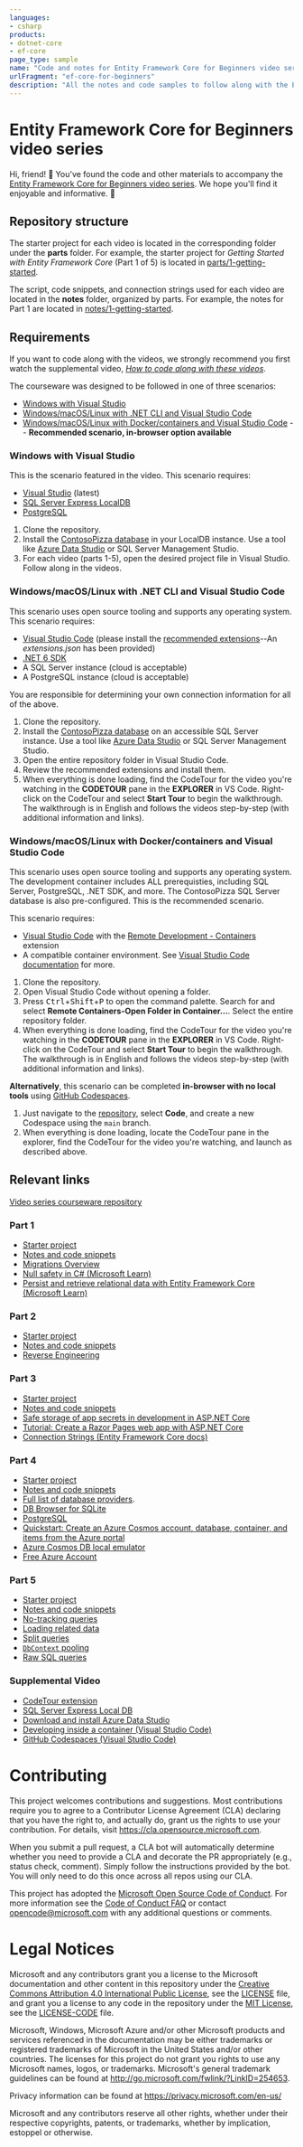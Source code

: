 ```yaml
---
languages:
- csharp
products:
- dotnet-core
- ef-core
page_type: sample
name: "Code and notes for Entity Framework Core for Beginners video series"
urlFragment: "ef-core-for-beginners"
description: "All the notes and code samples to follow along with the Entity Framework Core for Beginners video series."
---
```


# Entity Framework Core for Beginners video series

Hi, friend! 👋 You've found the code and other materials to accompany the [Entity Framework Core for Beginners video series](https://aka.ms/ef-core-videos). We hope you'll find it enjoyable and informative. 💜

## Repository structure

The starter project for each video is located in the corresponding folder under the **parts** folder. For example, the starter project for *Getting Started with Entity Framework Core* (Part 1 of 5) is located in [parts/1-getting-started](parts/1-getting-started/).

The script, code snippets, and connection strings used for each video are located in the **notes** folder, organized by parts. For example, the notes for Part 1 are located in [notes/1-getting-started](notes/1-getting-started/).

## Requirements

If you want to code along with the videos, we strongly recommend you first watch the supplemental video, [*How to code along with these videos*](https://youtu.be/Qh42pe1Ae5U).

The courseware was designed to be followed in one of three scenarios:

- [Windows with Visual Studio](#windows-with-visual-studio)
- [Windows/macOS/Linux with .NET CLI and Visual Studio Code](#windowsmacoslinux-with-net-cli-and-visual-studio-code)
- [Windows/macOS/Linux with Docker/containers and Visual Studio Code](#windowsmacoslinux-with-dockercontainers-and-visual-studio-code) -- **Recommended scenario, in-browser option available**

### Windows with Visual Studio

This is the scenario featured in the video. This scenario requires:

- [Visual Studio](https://www.visualstudio.com) (latest)
- [SQL Server Express LocalDB](https://docs.microsoft.com/sql/database-engine/configure-windows/sql-server-express-localdb?view=sql-server-ver15)
- [PostgreSQL](https://www.postgres.org)

1. Clone the repository.
1. Install the [ContosoPizza database](.devcontainer/data/ContosoPizza.dacpac) in your LocalDB instance. Use a tool like [Azure Data Studio](https://docs.microsoft.com/sql/azure-data-studio/download-azure-data-studio) or SQL Server Management Studio.
1. For each video (parts 1-5), open the desired project file in Visual Studio. Follow along in the videos. 

### Windows/macOS/Linux with .NET CLI and Visual Studio Code

This scenario uses open source tooling and supports any operating system. This scenario requires:

- [Visual Studio Code](https://code.visualstudio.com) (please install the [recommended extensions](https://code.visualstudio.com/docs/editor/extension-marketplace#_recommended-extensions)--An *extensions.json* has been provided)
- [.NET 6 SDK](https://dot.net)
- A SQL Server instance (cloud is acceptable)
- A PostgreSQL instance (cloud is acceptable)

You are responsible for determining your own connection information for all of the above.

1. Clone the repository.
1. Install the [ContosoPizza database](.devcontainer/data/ContosoPizza.dacpac) on an accessible SQL Server instance. Use a tool like [Azure Data Studio](https://docs.microsoft.com/sql/azure-data-studio/download-azure-data-studio) or SQL Server Management Studio.
1. Open the entire repository folder in Visual Studio Code.
1. Review the recommended extensions and install them.
1. When everything is done loading, find the CodeTour for the video you're watching in the **CODETOUR** pane in the **EXPLORER** in VS Code. Right-click on the CodeTour and select **Start Tour** to begin the walkthrough. The walkthrough is in English and follows the videos step-by-step (with additional information and links).

### Windows/macOS/Linux with Docker/containers and Visual Studio Code

This scenario uses open source tooling and supports any operating system. The development container includes ALL prerequisties, including SQL Server, PostgreSQL, .NET SDK, and more. The ContosoPizza SQL Server database is also pre-configured. This is the recommended scenario.

This scenario requires:

- [Visual Studio Code](https://code.visualstudio.com) with the [Remote Development - Containers](https://marketplace.visualstudio.com/items?itemName=ms-vscode-remote.remote-containers) extension 
- A compatible container environment. See [Visual Studio Code documentation](http://aka.ms/vscode-remote/containers/tutorial) for more.

1. Clone the repository.
1. Open Visual Studio Code without opening a folder.
1. Press <kbd>Ctrl</kbd>+<kbd>Shift</kbd>+<kbd>P</kbd> to open the command palette. Search for and select **Remote Containers-Open Folder in Container...**. Select the entire repository folder.
1. When everything is done loading, find the CodeTour for the video you're watching in the **CODETOUR** pane in the **EXPLORER** in VS Code. Right-click on the CodeTour and select **Start Tour** to begin the walkthrough. The walkthrough is in English and follows the videos step-by-step (with additional information and links).

**Alternatively**, this scenario can be completed **in-browser with no local tools** using [GitHub Codespaces](https://visualstudio.microsoft.com/services/github-codespaces/).

1. Just navigate to the [repository](https://github.com/MicrosoftDocs/ef-core-for-beginners), select **Code**, and create a new Codespace using the `main` branch. 
1. When everything is done loading, locate the CodeTour pane in the explorer, find the CodeTour for the video you're watching, and launch as described above.

## Relevant links

[Video series courseware repository](https://github.com/MicrosoftDocs/ef-core-for-beginners)

### Part 1

- [Starter project](https://github.com/MicrosoftDocs/ef-core-for-beginners/tree/main/parts/1-getting-started/ContosoPizza)
- [Notes and code snippets](https://github.com/MicrosoftDocs/ef-core-for-beginners/tree/main/notes/part1)
- [Migrations Overview](https://docs.microsoft.com/ef/core/managing-schemas/migrations/)
- [Null safety in C# (Microsoft Learn)](https://docs.microsoft.com/learn/modules/csharp-null-safety/)
- [Persist and retrieve relational data with Entity Framework Core (Microsoft Learn)](https://docs.microsoft.com/learn/modules/persist-data-ef-core/)

### Part 2

- [Starter project](https://github.com/MicrosoftDocs/ef-core-for-beginners/tree/main/parts/2-existing-databases/ContosoPizza)
- [Notes and code snippets](https://github.com/MicrosoftDocs/ef-core-for-beginners/tree/main/notes/part2)
- [Reverse Engineering](https://docs.microsoft.com/ef/core/managing-schemas/scaffolding)

### Part 3

- [Starter project](https://github.com/MicrosoftDocs/ef-core-for-beginners/tree/main/parts/3-web-sites/ContosoPizza)
- [Notes and code snippets](https://github.com/MicrosoftDocs/ef-core-for-beginners/tree/main/notes/part3)
- [Safe storage of app secrets in development in ASP.NET Core](https://docs.microsoft.com/aspnet/core/security/app-secrets)
- [Tutorial: Create a Razor Pages web app with ASP.NET Core](https://docs.microsoft.com/aspnet/core/tutorials/razor-pages)
- [Connection Strings (Entity Framework Core docs)](https://aka.ms/ef-core-connection-strings)

### Part 4

- [Starter project](https://github.com/MicrosoftDocs/ef-core-for-beginners/tree/main/parts/4-database-providers/ContosoPizza)
- [Notes and code snippets](https://github.com/MicrosoftDocs/ef-core-for-beginners/tree/main/notes/part4)
- [Full list of database providers](https://docs.microsoft.com/ef/core/providers/).
- [DB Browser for SQLite](https://sqlitebrowser.org/)
- [PostgreSQL](https://www.postgresql.org/)
- [Quickstart: Create an Azure Cosmos account, database, container, and items from the Azure portal](https://docs.microsoft.com/azure/cosmos-db/sql/create-cosmosdb-resources-portal)
- [Azure Cosmos DB local emulator](https://docs.microsoft.com/azure/cosmos-db/local-emulator)
- [Free Azure Account](https://azure.microsoft.com/free/dotnet/)

### Part 5

- [Starter project](https://github.com/MicrosoftDocs/ef-core-for-beginners/tree/main/parts/5-performance-tips/ContosoPizza)
- [Notes and code snippets](https://github.com/MicrosoftDocs/ef-core-for-beginners/tree/main/notes/part5)
- [No-tracking queries](https://docs.microsoft.com/ef/core/querying/tracking#no-tracking-queries)
- [Loading related data](https://docs.microsoft.com/ef/core/querying/related-data)
- [Split queries](https://docs.microsoft.com/ef/core/querying/single-split-queries)
- [`DbContext` pooling](https://docs.microsoft.com/ef/core/performance/advanced-performance-topics#dbcontext-pooling)
- [Raw SQL queries](https://docs.microsoft.com/ef/core/querying/raw-sql)

### Supplemental Video

- [CodeTour extension](https://marketplace.visualstudio.com/items?itemName=vsls-contrib.codetour)
- [SQL Server Express Local DB](https://docs.microsoft.com/sql/database-engine/configure-windows/sql-server-express-localdb?view=sql-server-ver15)
- [Download and install Azure Data Studio](https://docs.microsoft.com/sql/azure-data-studio/download-azure-data-studio)
- [Developing inside a container (Visual Studio Code)](https://code.visualstudio.com/docs/remote/containers)
- [GitHub Codespaces (Visual Studio Code)](https://code.visualstudio.com/docs/remote/codespaces)

# Contributing

This project welcomes contributions and suggestions.  Most contributions require you to agree to a
Contributor License Agreement (CLA) declaring that you have the right to, and actually do, grant us
the rights to use your contribution. For details, visit https://cla.opensource.microsoft.com.

When you submit a pull request, a CLA bot will automatically determine whether you need to provide
a CLA and decorate the PR appropriately (e.g., status check, comment). Simply follow the instructions
provided by the bot. You will only need to do this once across all repos using our CLA.

This project has adopted the [Microsoft Open Source Code of Conduct](https://opensource.microsoft.com/codeofconduct/).
For more information see the [Code of Conduct FAQ](https://opensource.microsoft.com/codeofconduct/faq/) or
contact [opencode@microsoft.com](mailto:opencode@microsoft.com) with any additional questions or comments.

# Legal Notices

Microsoft and any contributors grant you a license to the Microsoft documentation and other content
in this repository under the [Creative Commons Attribution 4.0 International Public License](https://creativecommons.org/licenses/by/4.0/legalcode),
see the [LICENSE](LICENSE) file, and grant you a license to any code in the repository under the [MIT License](https://opensource.org/licenses/MIT), see the
[LICENSE-CODE](LICENSE-CODE) file.

Microsoft, Windows, Microsoft Azure and/or other Microsoft products and services referenced in the documentation
may be either trademarks or registered trademarks of Microsoft in the United States and/or other countries.
The licenses for this project do not grant you rights to use any Microsoft names, logos, or trademarks.
Microsoft's general trademark guidelines can be found at http://go.microsoft.com/fwlink/?LinkID=254653.

Privacy information can be found at https://privacy.microsoft.com/en-us/

Microsoft and any contributors reserve all other rights, whether under their respective copyrights, patents,
or trademarks, whether by implication, estoppel or otherwise.
